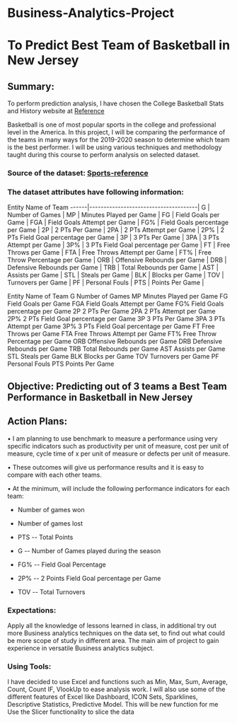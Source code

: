 # Business-Analytics-Project

# **To Predict Best Team of Basketball in New Jersey**


## **Summary**:

To perform prediction analysis, I have chosen the College Basketball Stats and History website at [Reference](https://www.sports-reference.com/cbb/)

Basketball is one of most popular sports in the college and professional level in the America. 
In this project, I will be comparing the performance of the teams in many ways for the 2019-2020 season to determine which team is the best performer.
I will be using various techniques and methodology taught during this course to perform analysis on selected dataset.

### Source of the dataset: [Sports-reference](https://www.sports-reference.com/cbb/) 

### The dataset attributes have following information:


Entity	Name of Team
------|--------------------------------------|
G |	Number of Games | MP |	Minutes Played per Game | FG |	Field Goals per Game |
FGA |	Field Goals Attempt per Game |
FG% |	Field Goals percentage per Game |
2P |	2 PTs Per Game |
2PA |	2 PTs Attempt per Game |
2P% |	2 PTs Field Goal percentage per Game |
3P |	3 PTs Per Game |
3PA |	3 PTs Attempt per Game |
3P% |	3 PTs Field Goal percentage per Game |
FT |	Free Throws per Game |
FTA |	Free Throws Attempt per Game |
FT% |	Free Throw Percentage per Game |
ORB |	Offensive Rebounds per Game |
DRB |	Defensive Rebounds per Game |
TRB |	Total Rebounds per Game |
AST |	Assists per Game |
STL |	Steals per Game |
BLK |	Blocks per Game |
TOV |	Turnovers per Game |
PF |	Personal Fouls |
PTS |	Points Per Game |



Entity	Name of Team
G	Number of Games
MP	Minutes Played per Game
FG	Field Goals per Game
FGA	Field Goals Attempt per Game
FG%	Field Goals percentage per Game
2P	2 PTs Per Game
2PA	2 PTs Attempt per Game
2P%	2 PTs Field Goal percentage per Game
3P	3 PTs Per Game
3PA	3 PTs Attempt per Game
3P%	3 PTs Field Goal percentage per Game
FT	Free Throws per Game
FTA	Free Throws Attempt per Game
FT%	Free Throw Percentage per Game
ORB	Offensive Rebounds per Game
DRB	Defensive Rebounds per Game
TRB	Total Rebounds per Game
AST	Assists per Game
STL	Steals per Game
BLK	Blocks per Game
TOV	Turnovers per Game
PF	Personal Fouls
PTS	Points Per Game


## Objective: Predicting out of 3 teams a Best Team Performance in Basketball in New Jersey


## **Action Plans**: 

•	I am planning to use benchmark to measure a performance using very specific indicators such as productivity per unit of measure, cost per unit of measure, cycle time of x per unit of measure or defects per unit of measure.

•	These outcomes will give us performance results and it is easy to compare with each other teams.

•	At the minimum, will include the following performance indicators for each team:

- Number of games won 

- Number of games lost 

- PTS -- Total Points 

- G -- Number of Games played during the season

- FG% -- Field Goal Percentage 

- 2P% -- 2 Points Field Goal percentage per Game 

- TOV -- Total Turnovers

### Expectations:

Apply all the knowledge of lessons learned in class, in additional try out more Business analytics techniques on the data set, to find out what could be more scope of study in different area. The main aim of project to gain experience in versatile Business analytics subject.

### Using Tools:

I have decided to use Excel and functions such as Min, Max, Sum, Average, Count, Count IF, VlookUp to ease analysis work. I will also use some of the different features of Excel like Dashboard, ICON Sets, Sparklines, Descriptive Statistics, Predictive Model. This will be new function for me Use the Slicer functionality to slice the data


